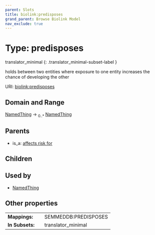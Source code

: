 ```yaml
---
parent: Slots
title: biolink:predisposes
grand_parent: Browse Biolink Model
nav_exclude: true
---
```


# Type: predisposes

translator_minimal
{: .translator_minimal-subset-label }


holds between two entities where exposure to one entity increases the chance of developing the other

URI: [biolink:predisposes](https://w3id.org/biolink/vocab/predisposes)

## Domain and Range

[NamedThing](NamedThing.md) ->  <sub>0..*</sub> [NamedThing](NamedThing.md)

## Parents

 *  is_a: [affects risk for](affects_risk_for.md)

## Children


## Used by

 * [NamedThing](NamedThing.md)

## Other properties

|  |  |  |
| --- | --- | --- |
| **Mappings:** | | SEMMEDDB:PREDISPOSES |
| **In Subsets:** | | translator_minimal |

